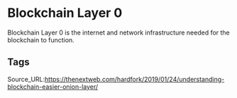 # Blockchain Layer 0
Blockchain Layer 0 is the internet and network infrastructure needed for the blockchain to function.
## Tags
Source_URL:https://thenextweb.com/hardfork/2019/01/24/understanding-blockchain-easier-onion-layer/
